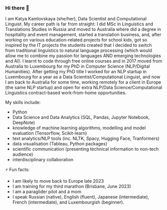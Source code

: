### Hi there 👋

I am Katya Kamlovskaya (she/her), Data Scientist and Computational Linguist. My career path is far from straight: I did MSc in Linguistics and Translations Studies in Russia and moved to Australia where did a degree in hospitality and event management, started a translation business, and, after working on various education-related projects for school kids, got so inspired by the IT projects the students created that I decided to switch from traditional linguistics to natural language processing (which would allow me to combine my passion for languages AND emerging technologies and AI). I learnt to code through free online courses and in 2017 moved from Australia to Luxembourg for my PhD in Computer Science (NLP/Digital Humanities). After getting my PhD title I worked for an NLP startup in Luxembourg for a year as a Data Scientist/Computational Linguist, and now I am back to Australia for some time, working remotely for a client in Europe (the same NLP startup) and open for extra NLP/Data Science/Computational Linguistics contract-based work-from-home opportunities.


My skills include:

- Python
- Data Science and Data Analytics (SQL, Pandas, Jupyter Notebook, DeepNote)
- knowledge of machine learning algorithms, modelling and model evaluation (Tensorflow, Scikit-learn)
- text analytics/NLP tools (inc. NLTK, Spacy, Hugging Face, Tranformers)
- data visualisation (Tableau, Python packages)
- scientific communication (presenting technical information to non-tech audience)
- interdisciplinary collaboration

⚡ Fun facts: 

- I am likely to move back to Europe late 2023
- I am training for my third marathon (Brisbane, June 2023)
- I am a paraglider pilot and a mom 
- I speak Russian (native), English (fluent), Japanese (intermediate), French (intermediate), and Luxembourgish (beginner). 

<!--
**katyamatya/katyamatya** is a ✨ _special_ ✨ repository because its `README.md` (this file) appears on your GitHub profile.

Here are some ideas to get you started:

- 🔭 I’m currently working on ...
- 🌱 I’m currently learning ...
- 👯 I’m looking to collaborate on ...
- 🤔 I’m looking for help with ...
- 💬 Ask me about ...
- 📫 How to reach me: ...
- 😄 Pronouns: ...
- ⚡ Fun fact: ...
-->
